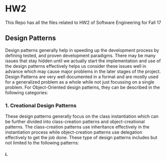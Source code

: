 # HW2
This Repo has all the files related to HW2 of Software Engineering for Fall 17

## Design Patterns
Design patterns generally help in speeding up the development process by defining tested, and proven development paradigms. There may be many issues that stay hidden until we actually start the implementation and use of the design patterns effectively helps us consider these issues well in advance which may cause major problems in the later stages of the project. Design Patterns are very well documented in a format and are mostly used for a generalized problem as a whole while not just focussing on a single problem. For Object-Oriented design patterns, they can be described in the following categories:

### 1. Creational Design Patterns
These design patterns generally focus on the class instantiation which can be further divided into class-creation patterns and object-creational patterns. The class-creation patterns use inheritance effectively in the instantiation process while object-creation patterns use delegation effectively to get the job done. These type of design patterns includes but not limited to the following patterns:

#### i. 




